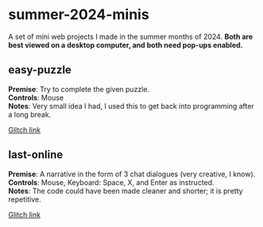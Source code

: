 # summer-2024-minis
A set of mini web projects I made in the summer months of 2024.
<b> Both are best viewed on a desktop computer, and both need pop-ups enabled. </b>

## easy-puzzle
**Premise**: Try to complete the given puzzle.  <br>
**Controls**: Mouse <br>
**Notes**: Very small idea I had, I used this to get back into programming after a long break. <br>


[Glitch link](https://easy-puzzle.glitch.me/)

## last-online
**Premise**: A narrative in the form of 3 chat dialogues (very creative, I know). <br>
**Controls**: Mouse, Keyboard: Space, X, and Enter as instructed. <br>
**Notes**: The code could have been made cleaner and shorter; it is pretty repetitive. <br>

[Glitch link](https://red-screen.glitch.me/)
